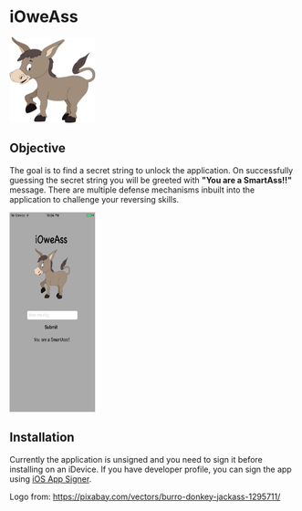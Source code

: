 # iOweAss

<img src="./ass.png" width="150" height="150">

## Objective

The goal is to find a secret string to unlock the application. On successfully guessing the secret string you will be greeted with **"You are a SmartAss!!"** message. 
There are multiple defense mechanisms inbuilt into the application to challenge your reversing skills. 

<img src="./app.png" width="150" height="350">

## Installation

Currently the application is unsigned and you need to sign it before installing on an iDevice. If you have developer profile, you can sign the app using [iOS App Signer](https://dantheman827.github.io/ios-app-signer/). 


Logo from: https://pixabay.com/vectors/burro-donkey-jackass-1295711/
